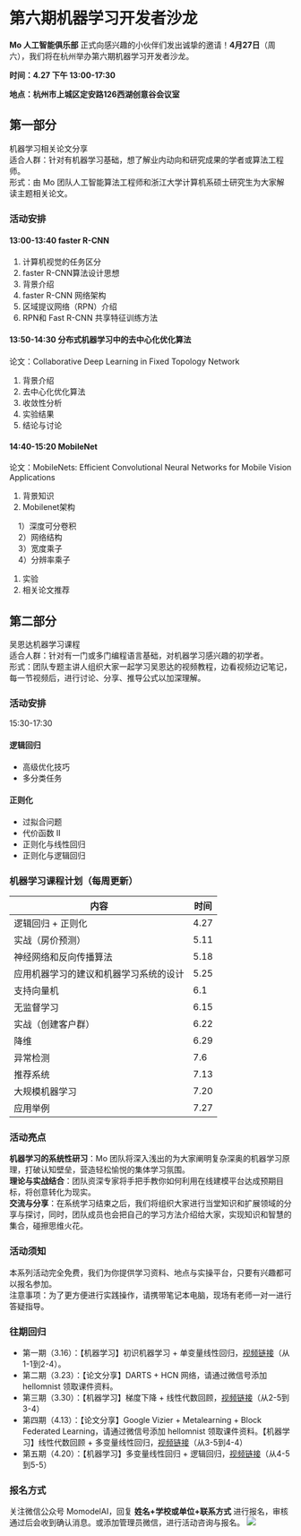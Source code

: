 # 第六期机器学习开发者沙龙
**Mo 人工智能俱乐部** 正式向感兴趣的小伙伴们发出诚挚的邀请！**4月27日**（周六），我们将在杭州举办第六期机器学习开发者沙龙。

**时间：4.27 下午 13:00-17:30**

**地点：杭州市上城区定安路126西湖创意谷会议室**
<a name="497cdcb9"></a>
## 第一部分
机器学习相关论文分享<br />适合人群：针对有机器学习基础，想了解业内动向和研究成果的学者或算法工程师。<br />形式：由 Mo 团队人工智能算法工程师和浙江大学计算机系硕士研究生为大家解读主题相关论文。
<a name="e7ddf246"></a>
### 活动安排
<a name="2814a6f8"></a>
#### 13:00-13:40 faster R-CNN
1. 计算机视觉的任务区分
1. faster R-CNN算法设计思想
1. 背景介绍
1. faster R-CNN 网络架构
1. 区域提议网络（RPN）介绍
1. RPN和 Fast R-CNN 共享特征训练方法

<a name="a8a503ff"></a>
#### 13:50-14:30 分布式机器学习中的去中心化优化算法
论文：Collaborative Deep Learning in Fixed Topology Network
1. 背景介绍
1. 去中心化优化算法
1. 收敛性分析
1. 实验结果
1. 结论与讨论

<a name="76990767"></a>
#### 14:40-15:20 MobileNet
论文：MobileNets: Efficient Convolutional Neural Networks for Mobile Vision Applications
1. 背景知识
1. Mobilenet架构

    1）深度可分卷积<br />    2）网络结构<br />    3）宽度乘子<br />    4）分辨率乘子
1. 实验
1. 相关论文推荐

<a name="d3e121a0"></a>
## 第二部分
吴恩达机器学习课程<br />适合人群：针对有一门或多门编程语言基础，对机器学习感兴趣的初学者。<br />形式：团队专题主讲人组织大家一起学习吴恩达的视频教程，边看视频边记笔记，每一节视频后，进行讨论、分享、推导公式以加深理解。
<a name="e7ddf246-1"></a>
### 活动安排
15:30-17:30

<a name="881e9b66"></a>
#### 逻辑回归
* 高级优化技巧
* 多分类任务

<a name="4bd7c8e0"></a>
#### 正则化
* 过拟合问题
* 代价函数 II
* 正则化与线性回归
* 正则化与逻辑回归

<a name="cc71af2f"></a>
### 机器学习课程计划（每周更新）

| 内容 | 时间 |
| --- | --- |
| 逻辑回归 + 正则化 | 4.27 |
| 实战（房价预测） | 5.11 |
| 神经网络和反向传播算法 | 5.18 |
| 应用机器学习的建议和机器学习系统的设计 | 5.25 |
| 支持向量机 | 6.1 |
| 无监督学习 | 6.15 |
| 实战（创建客户群） | 6.22 |
| 降维 | 6.29 |
| 异常检测 | 7.6 |
| 推荐系统 | 7.13 |
| 大规模机器学习 | 7.20 |
| 应用举例 | 7.27 |

<a name="3b4924aa"></a>
### 活动亮点
**机器学习的系统性研习**：Mo 团队将深入浅出的为大家阐明复杂深奥的机器学习原理，打破认知壁垒，营造轻松愉悦的集体学习氛围。<br />**理论与实战结合**：团队资深专家将手把手教你如何利用在线建模平台达成预期目标，将创意转化为现实。<br />**交流与分享**：在系统学习结束之后，我们将组织大家进行当堂知识和扩展领域的分享与探讨，同时，团队成员也会把自己的学习方法介绍给大家，实现知识和智慧的集合，碰擦思维火花。
<a name="a84811ac"></a>
### 活动须知
本系列活动完全免费，我们为你提供学习资料、地点与实操平台，只要有兴趣都可以报名参加。<br />注意事项：为了更方便进行实践操作，请携带笔记本电脑，现场有老师一对一进行答疑指导。
<a name="e7575e8c"></a>
### 往期回归
* 第一期（3.16）：【机器学习】初识机器学习 + 单变量线性回归，[视频链接](http://www.momodel.cn:8899/classroom/class?id=5c5696191afd94720cc94533&type=video)（从1-1到2-4）。
* 第二期（3.23）：【论文分享】DARTS + HCN 网络，请通过微信号添加 hellomnist 领取课件资料。
* 第三期（3.30）：【机器学习】梯度下降 + 线性代数回顾，[视频链接](http://www.momodel.cn:8899/classroom/class?id=5c5696191afd94720cc94533&type=video)（从2-5到3-4）
* 第四期（4.13）：【论文分享】Google Vizier + Metalearning + Block Federated Learning，请通过微信号添加 hellomnist 领取课件资料。【机器学习】线性代数回顾 + 多变量线性回归，[视频链接](http://www.momodel.cn:8899/classroom/class?id=5c5696191afd94720cc94533&type=video)（从3-5到4-4）
* 第五期（4.20）：【机器学习】多变量线性回归 + 逻辑回归，[视频链接](http://www.momodel.cn:8899/classroom/class?id=5c5696191afd94720cc94533&type=video)（从4-5到5-5）
### 报名方式
关注微信公众号 MomodelAI，回复 **姓名+学校或单位+联系方式** 进行报名，审核通过后会收到确认消息。或添加管理员微信，进行活动咨询与报名。
![](https://ws3.sinaimg.cn/large/006tNc79ly1g2b838mmguj30uy0f0dit.jpg)
